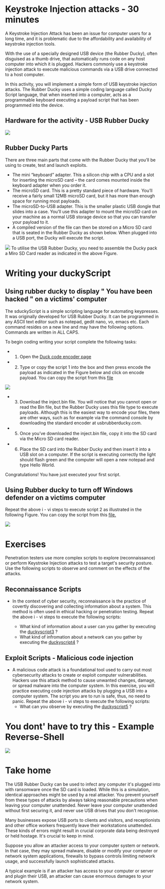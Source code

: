 # Keystroke Injection attacks - 30 minutes
A Keystroke Injection Attack has been an issue for computer users for a long time, and it is problematic due to the affordability and availability of keystroke injection tools.

With the use of a specially designed USB device (the Rubber Ducky), often disguised as a thumb drive, that automatically runs code on any host computer into which it is plugged. 
Hackers commonly use a keystroke injection attack to execute malicious commands via a USB drive connected to a host computer. 

In this activity, you will implement a simple form of USB keystroke injection attacks. The Rubber Ducky uses a simple coding language called Ducky Script language, that when inserted into a computer, acts as a programmable keyboard executing a payload script that has been programmed into the device. 
## Hardware for the activity - USB Rubber Ducky
![](https://github.com/CS-Outreach-Session/Cyber-Hygiene/blob/main/images/rubber-ducky-usb-full-kit.jpg)
## Rubber Ducky Parts

There are three main parts that come with the Rubber Ducky that you’ll be using to create, test and launch exploits.
* The mini “keyboard” adapter.  This a silicon chip with a CPU and a slot for inserting the microSD card – the card comes mounted inside the keyboard adapter when you order it. 
* The microSD card. This is a pretty standard piece of hardware. You’ll receive a fairly small 12MB microSD card, but it has more than enough space for running most payloads. 
* The microSD-to-USB adapter. This is the smaller plastic USB dongle that slides into a case. You’ll use this adapter to mount the microSD card on your machine as a normal USB storage device so that you can transfer your payload to it.
* A compiled version of the file can then be stored on a Micro SD card that is seated in the Rubber Ducky as shown below. When plugged into a USB port, the Ducky will execute the script.

![](https://github.com/CS-Outreach-Session/Cyber-Hygiene/blob/main/images/usbRubberD.PNG)
To utilise the USB Rubber Ducky, you need to assemble the Ducky pack a Miro SD Card reader as indicated in the above Figure.

# Writing your duckyScript #
## Using rubber ducky to display "  You have been hacked " on a victims' computer ##
The sduckyScript is a simple scripting language for automating keypresses. It was originally developed for USB Rubber Ducky. It can be programmed in any ASCII text editor such as notepad, gedit nano, vo, emacs etc. Each command resides on a new line and may have the following options. Commands are written in ALL CAPS.


To begin coding writing your script complete the following tasks:
* 1. Open the [Duck code encoder page](https://ducktoolkit.com/encode)
* 2. Type or copy the script 1 into the box and then press encode the payload  as indicated in the Figure below and click on encode payload. You can copy the script from this [file](https://github.com/CS-Outreach-Session/Cyber-Hygiene/blob/main/duckyScript%20Script%201%20%E2%80%93%20Printing%20Hello%20World!!!)

![](https://github.com/CS-Outreach-Session/Cyber-Hygiene/blob/main/images/Screenshot_rubber_duccky%20.png)

* 3. Download the inject.bin file. You will notice that you cannot open or read the Bin file, but the Rubber Ducky uses this file type to execute payloads. Although this is the easiest way to encode your files, there are other ways, such as for example via the command console by downloading the standard encoder at usbrubberducky.com.
* 5. Once you’ve downloaded the inject.bin file, copy it into the SD card via the Micro SD card reader. 
* 6. Place the SD card into the Rubber Ducky and then insert it into a USB slot on a computer. If the script is executing correctly the light should flash green and the computer will open a new notepad and type Hello World.


Congratulations! You have just executed your first script.

## Using Rubber ducky to turn off Windows defender on a victims computer ##
Repeat the above i - vi steps to execute script 2 as illustrated in the following Figure. You can copy the script from this [file.](https://github.com/CS-Outreach-Session/Cyber-Hygiene/blob/main/duckyScript2-%20Printing%20you%20have%20been%20hacked') 

![](https://github.com/CS-Outreach-Session/Cyber-Hygiene/blob/main/images/Screenshot%202022-02-12%20145710.png)

# Exercises
Penetration testers use more complex scripts to explore (reconnaissance) or perform Keystroke Injection attacks to test a target's security posture. Use the following scripts to observe and comment on the effects of the attacks.

## Reconnaissance Scripts
* In the context of cyber security, reconnaissance is the practice of covertly discovering and collecting information about a system. This method is often used in ethical hacking or penetration testing. Repeat the above i - vi steps to execute the following scripts:

  * What kind of information about a user can you gather by executing the [duckyscript3](https://github.com/CS-Outreach-Session/Cyber-Hygiene/blob/main/duckyScript3) ?
  * What kind of infromation about a network can you gather by executing the [duckyscript4](https://github.com/CS-Outreach-Session/Cyber-Hygiene/blob/main/duckyScript4) ?
## Exploit Scripts -  Malicious code injection 
* A malicious code attack is a foundational tool used to carry out most cybersecurity attacks to create or exploit computer vulnerabilities. Hackers use this attack method to cause unwanted changes, damage, or spread malware into the computer system. In this exercise, you will practice executing code injection attacks by plugging a USB into a computer system. The script you are to run is safe, thus, no need to panic.  Repeat the above i - vi steps to execute the following scripts:
  * What can you observe by executing the [duckyscript5](https://github.com/CS-Outreach-Session/Cyber-Hygiene/blob/main/duckyscript5-Malicious%20code%20injection%20attack) ?


# You dont' have to try this - Example Reverse-Shell #

![](https://github.com/CS-Outreach-Session/Cyber-Hygiene/blob/main/images/Dont%20try%20this%20.png)

# Take home #
The USB Rubber Ducky can be used to infect any computer it's plugged into with ransomware once the SD card is loaded. While this is a simulation, identical approaches might be used by a real attacker. You prevent yourself from these types of attacks by always taking reasonable precautions when leaving your computer unattended. Never leave your computer unattended without first securing it, and never use USB drives that you don't recognise.

Many businesses expose USB ports to clients and visitors, and receptionists and other office workers frequently leave their workstations unattended. These kinds of errors might result in crucial corporate data being destroyed or held hostage. It's crucial to keep in mind.

Suppose you allow an attacker access to your computer system or network. In that case, they may spread malware, disable or modify your computer or network system applications, firewalls to bypass controls limiting network usage, and successfully launch sophisticated attacks.

A typical example is if an attacker has access to your computer or server and plugin their USB, an attacker can cause enormous damages to your network system. 



